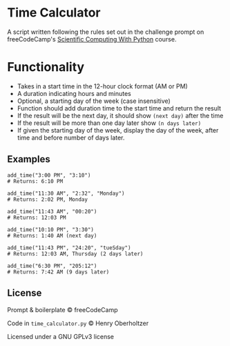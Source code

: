 # Time Calculator

A script written following the rules set out in the challenge prompt on freeCodeCamp's [Scientific Computing With Python](https://www.freecodecamp.org/learn/scientific-computing-with-python/scientific-computing-with-python-projects/time-calculator) course.

# Functionality

- Takes in a start time in the 12-hour clock format (AM or PM)
- A duration indicating hours and minutes
- Optional, a starting day of the week (case insensitive)
- Function should add duration time to the start time and return the result
- If the result will be the next day, it should show `(next day)` after the time
- If the result will be more than one day later show `(n days later)`
- If given the starting day of the week, display the day of the week, after time and before number of days later.

## Examples

```
add_time("3:00 PM", "3:10")
# Returns: 6:10 PM

add_time("11:30 AM", "2:32", "Monday")
# Returns: 2:02 PM, Monday

add_time("11:43 AM", "00:20")
# Returns: 12:03 PM

add_time("10:10 PM", "3:30")
# Returns: 1:40 AM (next day)

add_time("11:43 PM", "24:20", "tueSday")
# Returns: 12:03 AM, Thursday (2 days later)

add_time("6:30 PM", "205:12")
# Returns: 7:42 AM (9 days later)
```

## License

Prompt & boilerplate © freeCodeCamp

Code in `time_calculator.py` © Henry Oberholtzer

Licensed under a GNU GPLv3 license
